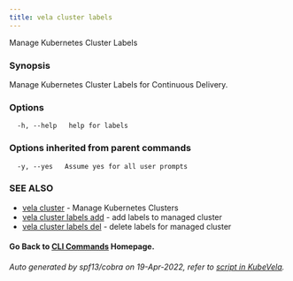 ```yaml
---
title: vela cluster labels
---
```


Manage Kubernetes Cluster Labels

### Synopsis

Manage Kubernetes Cluster Labels for Continuous Delivery.

### Options

```
  -h, --help   help for labels
```

### Options inherited from parent commands

```
  -y, --yes   Assume yes for all user prompts
```

### SEE ALSO

* [vela cluster](vela_cluster)	 - Manage Kubernetes Clusters
* [vela cluster labels add](vela_cluster_labels_add)	 - add labels to managed cluster
* [vela cluster labels del](vela_cluster_labels_del)	 - delete labels for managed cluster

#### Go Back to [CLI Commands](vela) Homepage.


###### Auto generated by spf13/cobra on 19-Apr-2022, refer to [script in KubeVela](https://github.com/kubevela/kubevela/tree/master/hack/docgen).
